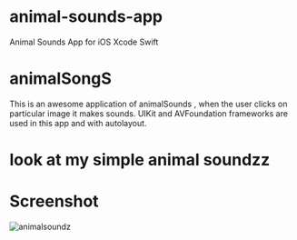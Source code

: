 # animal-sounds-app
Animal Sounds App for iOS Xcode Swift


# animalSongS
This is an awesome application of animalSounds , when the user clicks on particular image it makes sounds. UIKit and AVFoundation frameworks are used in this app and with autolayout.
# look at my simple animal soundzz

# Screenshot
![animalsoundz](https://cloud.githubusercontent.com/assets/15216777/26279496/cbb991d0-3d83-11e7-8010-0b0a8adc5c41.png)
